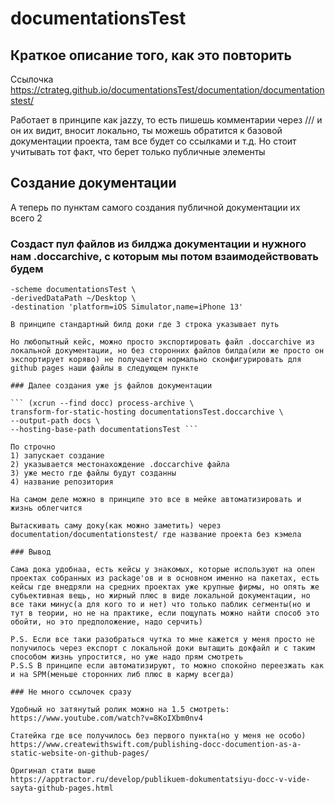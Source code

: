 # documentationsTest

## Краткое описание того, как это повторить

Ссылочка https://ctrateg.github.io/documentationsTest/documentation/documentationstest/

Работает в принципе как jazzy, то есть пишешь комментарии через /// и он их видит, вносит локально, ты можешь обратится к базовой документации проекта, там все будет со ссылками и т.д. 
Но стоит учитывать тот факт, что берет только публичные элементы 

## Создание документации

А теперь по пунктам самого создания публичной документации их всего 2

### Создаст пул файлов из билджа документации и нужного нам .doccarchive, с которым мы потом взаимодействовать будем 

``` "xcodebuild docbuild \                 
-scheme documentationsTest \                                 
-derivedDataPath ~/Desktop \
-destination 'platform=iOS Simulator,name=iPhone 13'

В принципе стандартный билд доки где 3 строка указывает путь

Но любопытный кейс, можно просто экспортировать файл .doccarchive из локальной документации, но без сторонних файлов билда(или же просто он экспортирует коряво) не получается нормально сконфигурировать для github pages наши файлы в следующем пункте 

### Далее создания уже js файлов документации

``` (xcrun --find docc) process-archive \
transform-for-static-hosting documentationsTest.doccarchive \
--output-path docs \
--hosting-base-path documentationsTest ```

По строчно
1) запускает создание
2) указывается местонахождение .doccarchive файла 
3) уже место где файлы будут созданны
4) название репозитория

На самом деле можно в принципе это все в мейке автоматизировать и жизнь облегчится

Вытаскивать саму доку(как можно заметить) через documentation/documentationstest/ где название проекта без кэмела

### Вывод 

Сама дока удобнаа, есть кейсы у знакомых, которые используют на опен проектах собранных из package'ов и в основном именно на пакетах, есть кейсы где внедряли на средних проектах уже крупные фирмы, но опять же субьективная вещь, но жирный плюс в виде локальной документации, но все таки минус(а для кого то и нет) что только паблик сегменты(но и тут в теории, но не на практике, если пощупать можно найти способ это обойти, но это предположение, надо серчить)

P.S. Если все таки разобраться чутка то мне кажется у меня просто не получилось через експорт с локальной доки вытащить докфайл и с таким способом жизнь упростится, но уже надо прям смотреть
P.S.S В принципе если автоматизируют, то можно спокойно переезжать как и на SPM(меньше сторонних либ плюс в карму всегда)

### Не много ссылочек сразу

Удобный но затянутый ролик можно на 1.5 смотреть:
https://www.youtube.com/watch?v=8KoIXbm0nv4

Статейка где все получилось без первого пункта(но у меня не особо)
https://www.createwithswift.com/publishing-docc-documention-as-a-static-website-on-github-pages/

Оригинал стати выше
https://apptractor.ru/develop/publikuem-dokumentatsiyu-docc-v-vide-sayta-github-pages.html
